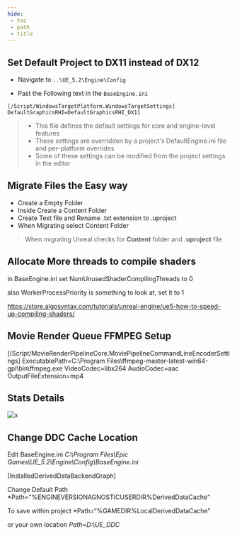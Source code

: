 ```yaml
---
hide:
 - toc
 - path
 - title
---
```

## Set Default Project to DX11 instead of DX12

- Navigate to ```..\UE_5.2\Engine\Config```

- Past the Following text in the ``BaseEngine.ini``
```
[/Script/WindowsTargetPlatform.WindowsTargetSettings]
DefaultGraphicsRHI=DefaultGraphicsRHI_DX11
```

> - This file defines the default settings for core and engine-level features
> - These settings are overridden by a project's DefaultEngine.ini file and per-platform overrides
> - Some of these settings can be modified from the project settings in the editor

## Migrate Files the Easy way

- Create a Empty Folder
- Inside Create a Content Folder
- Create Text file and Rename .txt extension to .uproject
- When Migrating select Content Folder

> When migrating Unreal checks for **Content** folder and **.uproject** file

## Allocate More threads to compile shaders

in BaseEngine.ini  set NumUnusedShaderCompilingThreads to 0

also WorkerProcessPriority is something to look at, set it to 1

https://store.algosyntax.com/tutorials/unreal-engine/ue5-how-to-speed-up-compiling-shaders/

## Movie Render Queue FFMPEG Setup

[/Script/MovieRenderPipelineCore.MoviePipelineCommandLineEncoderSettings]
ExecutablePath=C:\Program Files\ffmpeg-master-latest-win64-gpl\bin\ffmpeg.exe
VideoCodec=libx264
AudioCodec=aac
OutputFileExtension=mp4


## Stats Details
![x](../assets/UE_Stats.png)

## Change DDC Cache Location

Edit BaseEngine.ini *C:\Program Files\Epic Games\UE_5.2\Engine\Config\BaseEngine.ini*

[InstalledDerivedDataBackendGraph]

Change Default Path *Path="%ENGINEVERSIONAGNOSTICUSERDIR%DerivedDataCache"

To save within project *Path=“%GAMEDIR%LocalDerivedDataCache”

or your own location *Path=D:\UE_DDC*

